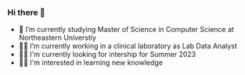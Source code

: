 ### Hi there 👋

- 🌱 I’m currently studying Master of Science in Computer Science at Northeastern Universtiy
- 👌🏽 I’m currently working in a clinical laboratory as Lab Data Analyst
- 👍🏼 I'm currently looking for intership for Summer 2023
- ✌🏻 I'm interested in learning new knowledge
